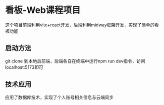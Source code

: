# 看板-Web课程项目
这个项目前端利用vite+react开发，后端利用midway框架开发，实现了简单的看板功能
## 启动方法
git clone 到本地后前端，后端各自在终端中运行npm run dev指令，访问localhost:5173即可
## 技术应用
应用了数据库技术，实现了个人账号相关信息与云端同步
